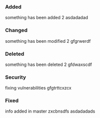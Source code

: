 ### Added
something has been added 2
asdadadad

### Changed
something has been modified 2
gfgrwerdf

### Deleted
something has been deleted 2
gfdwaxscdf

### Security
fixing vulnerabilities
gfgtrttcxzcx

### Fixed
info added in master
zxcbnsdfs
asdadadads

